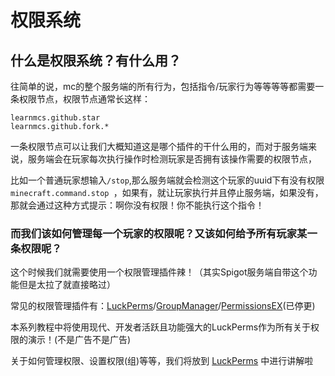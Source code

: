 # 权限系统

## 什么是权限系统？有什么用？

往简单的说，mc的整个服务端的所有行为，包括指令/玩家行为等等等等都需要一条权限节点，权限节点通常长这样：

```
learnmcs.github.star
learnmcs.github.fork.*
```

一条权限节点可以让我们大概知道这是哪个插件的干什么用的，而对于服务端来说，服务端会在玩家每次执行操作时检测玩家是否拥有该操作需要的权限节点，

比如一个普通玩家想输入`/stop`,那么服务端就会检测这个玩家的uuid下有没有权限`minecraft.command.stop `，如果有，就让玩家执行并且停止服务端，如果没有，那就会通过这种方式提示：啊你没有权限！你不能执行这个指令！

### 而我们该如何管理每一个玩家的权限呢？又该如何给予所有玩家某一条权限呢？

这个时候我们就需要使用一个权限管理插件辣！（其实Spigot服务端自带这个功能但是太拉了就直接略过）

常见的权限管理插件有：[LuckPerms](https://luckperms.net/)/[GroupManager](https://www.spigotmc.org/resources/groupmanager.38875/)/[PermissionsEX](https://www.spigotmc.org/resources/permissionsex.98708/)(已停更)

本系列教程中将使用现代、开发者活跃且功能强大的LuckPerms作为所有关于权限的演示！(不是广告不是广告)

关于如何管理权限、设置权限(组)等等，我们将放到 [LuckPerms](../plugins/LuckPerms.md) 中进行讲解啦